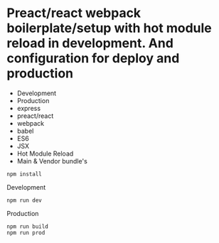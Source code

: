 # Preact/react webpack boilerplate/setup with hot module reload in development. And configuration for deploy and production

* Development
* Production
* express
* preact/react
* webpack
* babel
* ES6
* JSX
* Hot Module Reload
* Main & Vendor bundle's

```
npm install
```

Development
```
npm run dev
```

Production
```
npm run build
npm run prod
```